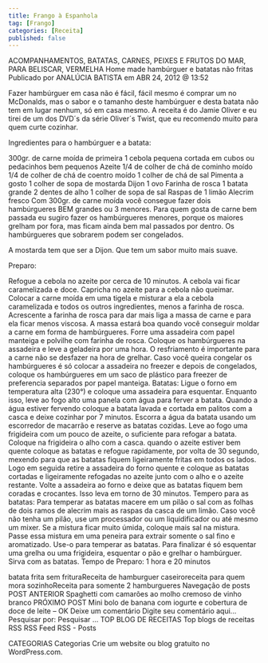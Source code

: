 ```yaml
---
title: Frango à Espanhola
tag: [Frango]
categories: [Receita]
published: false
---
```


ACOMPANHAMENTOS, BATATAS, CARNES, PEIXES E FRUTOS DO MAR, PARA BELISCAR, VERMELHA
Home made hambúrguer e batatas não fritas
Publicado por ANALÚCIA BATISTA em ABR 24, 2012 @ 13:52


Fazer hambúrguer em casa não é fácil, fácil mesmo é comprar um no McDonalds, mas o sabor e o tamanho deste hambúrguer e desta batata não tem em lugar nenhum, só em casa mesmo. A receita é do Jamie Oliver e eu tirei de um dos DVD´s da série Oliver´s Twist, que eu recomendo muito para quem curte cozinhar.

Ingredientes para o hambúrguer e a batata:

300gr. de carne moída de primeira
1 cebola pequena cortada em cubos ou pedacinhos bem pequenos
Azeite
1/4 de colher de chá de cominho moído
1/4 de colher de chá de coentro moído
1 colher de chá de sal
Pimenta a gosto
1 colher de sopa de mostarda Dijon
1 ovo
Farinha de rosca
1 batata grande
2 dentes de alho
1 colher de sopa de sal
Raspas de 1 limão
Alecrim fresco
Com 300gr. de carne moída você consegue fazer dois hambúrgueres BEM grandes ou 3 menores. Para quem gosta de carne bem passada eu sugiro fazer os hambúrgueres menores, porque os maiores grelham por fora, mas ficam ainda bem mal passados por dentro. Os hambúrgueres que sobrarem podem ser congelados.

A mostarda tem que ser a Dijon. Que tem um sabor muito mais suave.

Preparo:

Refogue a cebola no azeite por cerca de 10 minutos. A cebola vai ficar caramelizada e doce. Capricha no azeite para a cebola não queimar.
Colocar a carne moída em uma tigela e misturar a ela a cebola caramelizada e todos os outros ingredientes, menos a farinha de rosca. Acrescente a farinha de rosca para dar mais liga a massa de carne e para ela ficar menos viscosa. A massa estará boa quando você conseguir moldar a carne em forma de hambúrgueres.
Forre uma assadeira com papel manteiga e polvilhe com farinha de rosca. Coloque os hambúrgueres na assadeira e leve a geladeira por uma hora. O resfriamento é importante para a carne não se desfazer na hora de grelhar. Caso você queira congelar os hambúrgueres é só colocar a assadeira no freezer e depois de congelados, coloque os hambúrgueres em um saco de plástico para freezer de preferencia separados por papel manteiga.
Batatas: Ligue o forno em temperatura alta (230°) e coloque uma assadeira para esquentar.
Enquanto isso, leve ao fogo alto uma panela com água para ferver a batata. Quando a água estiver fervendo coloque a batata lavada e cortada em palitos com a casca e deixe cozinhar por 7 minutos. Escorra a água da batata usando um escorredor de macarrão e reserve as batatas cozidas.
Leve ao fogo uma frigideira com um pouco de azeite, o suficiente para refogar a batata. Coloque na frigideira o alho com a casca. quando o azeite estiver bem quente coloque as batatas e refogue rapidamente, por volta de 30 segundo, mexendo para que as batatas fiquem ligeiramente fritas em todos os lados.
Logo em seguida retire a assadeira do forno quente e coloque as batatas cortadas e ligeiramente refogadas no azeite junto com o alho e o azeite restante. Volte a assadeira ao forno e deixe que as batatas fiquem bem coradas e crocantes. Isso leva em torno de 30 minutos.
Tempero para as batatas: Para temperar as batatas macere em um pilão o sal com as folhas de dois ramos de alecrim mais as raspas da casca de um limão. Caso você não tenha um pilão, use um processador ou um liquidificador ou até mesmo um mixer.  Se a mistura ficar muito úmida, coloque mais sal na mistura. Passe essa mistura em uma peneira para extrair somente o sal fino e aromatizado. Use-o para temperar as batatas.
Para finalizar é só esquentar uma grelha ou uma frigideira, esquentar o pão e grelhar o hambúrguer. Sirva com as batatas.
Tempo de Preparo: 1 hora e 20 minutos



batata frita sem frituraReceita de hamburguer caseiroreceita para quem mora sozinhoReceita para somente 2 hamburgueres
Navegação de posts
POST ANTERIOR
Spaghetti com camarões ao molho cremoso de vinho branco
PRÓXIMO POST
Mini bolo de banana com iogurte e cobertura de doce de leite – OK
Deixe um comentário
Digite seu comentário aqui...
Pesquisar por:
Pesquisar …
TOP BLOG DE RECEITAS
Top blogs de receitas
RSS
RSS Feed RSS - Posts

CATEGORIAS
Categorias
Crie um website ou blog gratuito no WordPress.com.
